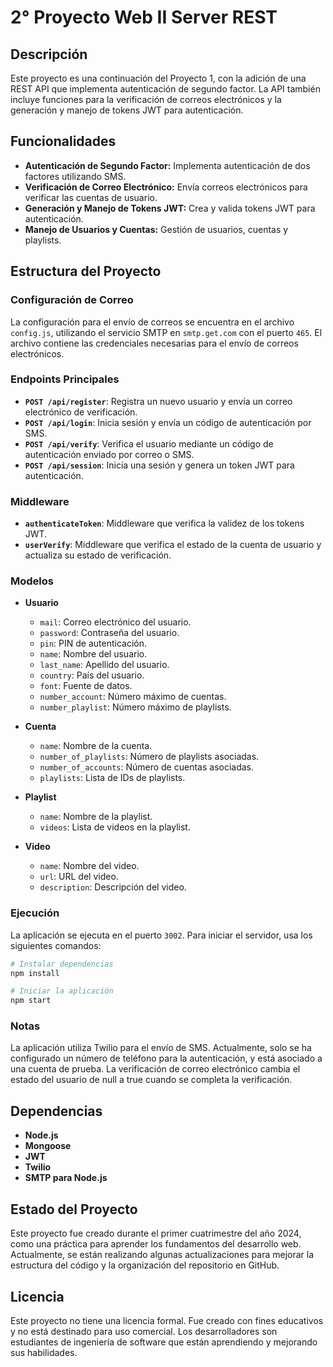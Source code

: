 # 2° Proyecto Web II Server REST

## Descripción

Este proyecto es una continuación del Proyecto 1, con la adición de una REST API que implementa autenticación de segundo factor. La API también incluye funciones para la verificación de correos electrónicos y la generación y manejo de tokens JWT para autenticación.

## Funcionalidades

- **Autenticación de Segundo Factor:** Implementa autenticación de dos factores utilizando SMS.
- **Verificación de Correo Electrónico:** Envía correos electrónicos para verificar las cuentas de usuario.
- **Generación y Manejo de Tokens JWT:** Crea y valida tokens JWT para autenticación.
- **Manejo de Usuarios y Cuentas:** Gestión de usuarios, cuentas y playlists.

## Estructura del Proyecto

### Configuración de Correo

La configuración para el envío de correos se encuentra en el archivo `config.js`, utilizando el servicio SMTP en `smtp.get.com` con el puerto `465`. El archivo contiene las credenciales necesarias para el envío de correos electrónicos.

### Endpoints Principales

- **`POST /api/register`**: Registra un nuevo usuario y envía un correo electrónico de verificación.
- **`POST /api/login`**: Inicia sesión y envía un código de autenticación por SMS.
- **`POST /api/verify`**: Verifica el usuario mediante un código de autenticación enviado por correo o SMS.
- **`POST /api/session`**: Inicia una sesión y genera un token JWT para autenticación.

### Middleware

- **`authenticateToken`**: Middleware que verifica la validez de los tokens JWT.
- **`userVerify`**: Middleware que verifica el estado de la cuenta de usuario y actualiza su estado de verificación.

### Modelos

- **Usuario**
  - `mail`: Correo electrónico del usuario.
  - `password`: Contraseña del usuario.
  - `pin`: PIN de autenticación.
  - `name`: Nombre del usuario.
  - `last_name`: Apellido del usuario.
  - `country`: País del usuario.
  - `font`: Fuente de datos.
  - `number_account`: Número máximo de cuentas.
  - `number_playlist`: Número máximo de playlists.

- **Cuenta**
  - `name`: Nombre de la cuenta.
  - `number_of_playlists`: Número de playlists asociadas.
  - `number_of_accounts`: Número de cuentas asociadas.
  - `playlists`: Lista de IDs de playlists.

- **Playlist**
  - `name`: Nombre de la playlist.
  - `videos`: Lista de videos en la playlist.

- **Video**
  - `name`: Nombre del video.
  - `url`: URL del video.
  - `description`: Descripción del video.

### Ejecución

La aplicación se ejecuta en el puerto `3002`. Para iniciar el servidor, usa los siguientes comandos:

```bash
# Instalar dependencias
npm install

# Iniciar la aplicación
npm start
```

### Notas
La aplicación utiliza Twilio para el envío de SMS. Actualmente, solo se ha configurado un número de teléfono para la autenticación, y está asociado a una cuenta de prueba.
La verificación de correo electrónico cambia el estado del usuario de null a true cuando se completa la verificación.

## Dependencias

- **Node.js**
- **Mongoose**
- **JWT**
- **Twilio**
- **SMTP para Node.js**

## Estado del Proyecto

Este proyecto fue creado durante el primer cuatrimestre del año 2024, como una práctica para aprender los fundamentos del desarrollo web. Actualmente, se están realizando algunas actualizaciones para mejorar la estructura del código y la organización del repositorio en GitHub.

## Licencia

Este proyecto no tiene una licencia formal. Fue creado con fines educativos y no está destinado para uso comercial. Los desarrolladores son estudiantes de ingeniería de software que están aprendiendo y mejorando sus habilidades.

